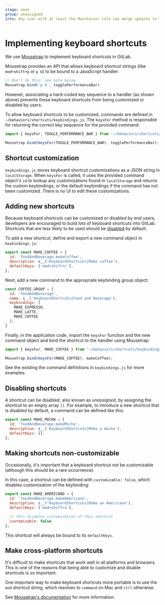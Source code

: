 ```yaml
---
stage: none
group: unassigned
info: Any user with at least the Maintainer role can merge updates to this content. For details, see https://docs.gitlab.com/ee/development/development_processes.html#development-guidelines-review.
---
```


# Implementing keyboard shortcuts

We use [Mousetrap](https://craig.is/killing/mice) to implement keyboard
shortcuts in GitLab.

Mousetrap provides an API that allows keyboard shortcut strings (like
`mod+shift+p` or `p b`) to be bound to a JavaScript handler:

```javascript
// Don't do this; see note below
Mousetrap.bind('p b', togglePerformanceBar)
```

However, associating a hard-coded key sequence to a handler (as shown above)
prevents these keyboard shortcuts from being customized or disabled by users.

To allow keyboard shortcuts to be customized, commands are defined in
`~/behaviors/shortcuts/keybindings.js`. The `keysFor` method is responsible for
returning the correct key sequence for the provided command:

```javascript
import { keysFor, TOGGLE_PERFORMANCE_BAR } from '~/behaviors/shortcuts/keybindings'

Mousetrap.bind(keysFor(TOGGLE_PERFORMANCE_BAR), togglePerformanceBar);
```

## Shortcut customization

`keybindings.js` stores keyboard shortcut customizations as a JSON string in
`localStorage`. When `keysFor` is called, it uses the provided command object's
`id` to lookup any customizations found in `localStorage` and returns the custom
keybindings, or the default keybindings if the command has not been customized.
There is no UI to edit these customizations.

## Adding new shortcuts

Because keyboard shortcuts can be customized or disabled by end users,
developers are encouraged to build _lots_ of keyboard shortcuts into GitLab.
Shortcuts that are less likely to be used should be
[disabled](#disabling-shortcuts) by default.

To add a new shortcut, define and export a new command object in
`keybindings.js`:

```javascript
export const MAKE_COFFEE = {
  id: 'foodAndBeverage.makeCoffee',
  description: s__('KeyboardShortcuts|Make coffee'),
  defaultKeys: ['mod+shift+c'],
};
```

Next, add a new command to the appropriate keybinding group object:

```javascript
const COFFEE_GROUP = {
  id: 'foodAndBeverage',
  name: s__('KeyboardShortcuts|Food and Beverage'),
  keybindings: [
    MAKE_ESPRESSO,
    MAKE_LATTE,
    MAKE_COFFEE
  ];
}
```

Finally, in the application code, import the `keysFor` function and the new
command object and bind the shortcut to the handler using Mousetrap:

```javascript
import { keysFor, MAKE_COFFEE } from '~/behaviors/shortcuts/keybindings'

Mousetrap.bind(keysFor(MAKE_COFFEE), makeCoffee);
```

See the existing the command definitions in `keybindings.js` for more examples.

## Disabling shortcuts

A shortcut can be disabled, also known as _unassigned_, by assigning the
shortcut to an empty array `[]`. For example, to introduce a new shortcut that
is disabled by default, a command can be defined like this:

```javascript
export const MAKE_MOCHA = {
  id: 'foodAndBeverage.makeMocha',
  description: s__('KeyboardShortcuts|Make a mocha'),
  defaultKeys: [],
};
```

## Making shortcuts non-customizable

Occasionally, it's important that a keyboard shortcut _not_ be customizable
(although this should be a rare occurrence).

In this case, a shortcut can be defined with `customizable: false`, which
disables customization of the keybinding:

```javascript
export const MAKE_AMERICANO = {
  id: 'foodAndBeverage.makeAmericano',
  description: s__('KeyboardShortcuts|Make an Americano'),
  defaultKeys: ['mod+shift+a'],

  // this disables customization of this shortcut
  customizable: false
};
```

This shortcut will always be bound to its `defaultKeys`.

## Make cross-platform shortcuts

It's difficult to make shortcuts that work well in all platforms and browsers.
This is one of the reasons that being able to customize and disable shortcuts is
so important.

One important way to make keyboard shortcuts more portable is to use the `mod`
shortcut string, which resolves to `command` on Mac and `ctrl` otherwise.

See [Mousetrap's documentation](https://craig.is/killing/mice#api.bind.combo)
for more information.

